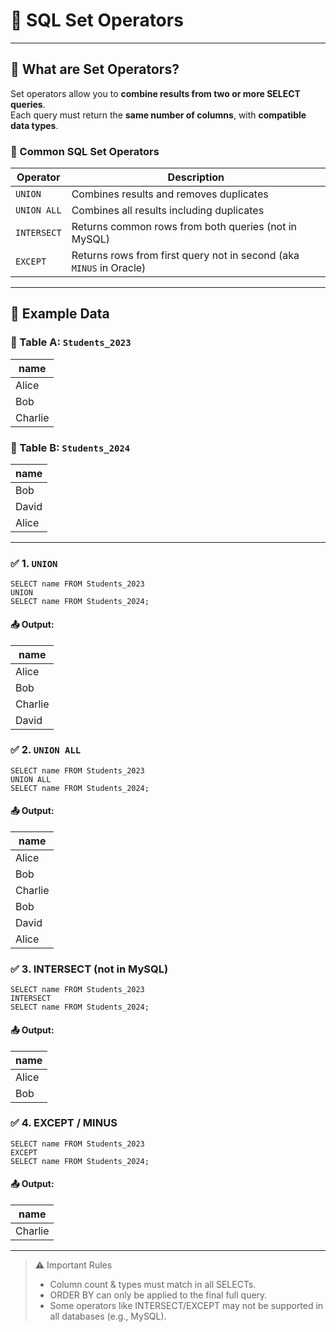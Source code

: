 # 🔀 SQL Set Operators

---
## 📘 What are Set Operators?

Set operators allow you to **combine results from two or more SELECT queries**.  
Each query must return the **same number of columns**, with **compatible data types**.

### 🔧 Common SQL Set Operators

| Operator     | Description                                       |
|--------------|---------------------------------------------------|
| `UNION`      | Combines results and removes duplicates           |
| `UNION ALL`  | Combines all results including duplicates         |
| `INTERSECT`  | Returns common rows from both queries (not in MySQL) |
| `EXCEPT`     | Returns rows from first query not in second (aka `MINUS` in Oracle) |

---

## 🧪 Example Data

### 🔹 Table A: `Students_2023`

| name   |
|--------|
| Alice  |
| Bob    |
| Charlie|

### 🔹 Table B: `Students_2024`

| name   |
|--------|
| Bob    |
| David  |
| Alice  |

---

### ✅ 1. `UNION`

```roomsql
SELECT name FROM Students_2023
UNION
SELECT name FROM Students_2024;
```
#### 📤 Output:
| name    |
| ------- |
| Alice   |
| Bob     |
| Charlie |
| David   |
### ✅ 2. `UNION ALL`
```roomsql
SELECT name FROM Students_2023
UNION ALL
SELECT name FROM Students_2024;
```
#### 📤 Output:
| name    |
| ------- |
| Alice   |
| Bob     |
| Charlie |
| Bob     |
| David   |
| Alice   |

### ✅ 3. INTERSECT (not in MySQL)

```roomsql
SELECT name FROM Students_2023
INTERSECT
SELECT name FROM Students_2024;
```
#### 📤 Output:
| name  |
| ----- |
| Alice |
| Bob   |

### ✅ 4. EXCEPT / MINUS
```roomsql
SELECT name FROM Students_2023
EXCEPT
SELECT name FROM Students_2024;
```
#### 📤 Output:
| name    |
| ------- |
| Charlie |

---
> ⚠️ Important Rules
> * Column count & types must match in all SELECTs.
> * ORDER BY can only be applied to the final full query.
> * Some operators like INTERSECT/EXCEPT may not be supported in all databases (e.g., MySQL).


